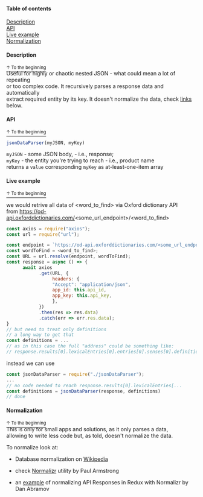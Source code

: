 #### Table of contents
[Description](#Description)  
[API](#API)  
[Live example](#Live-example)  
[Normalization](#Normalization)  
 
#### Description
[<sup>↑ To the beginning</sup>](#Table-of-contents)  
Useful for highly or chaotic nested JSON - what could mean a lot of repeating   
or too complex code. It recursively parses a response data and automatically    
extract required entity by its key. It doesn't normalize the data, check [links](#Normalization) below. 
#### API
[<sup>↑ To the beginning</sup>](#Table-of-contents)  
```javascript
jsonDataParser(myJSON, myKey)  
```
```myJSON``` - some JSON body, - i.e., response;  
```myKey``` - the entity you're trying to reach - i.e., product name  
returns a ```value``` corresponding ```myKey``` as at-least-one-item array

#### Live example  
[<sup>↑ To the beginning</sup>](#Table-of-contents)     

we would retrive all data of <word_to_find> via Oxford dictionary API  
from https://od-api.oxforddictionaries.com/<some_url_endpoint>/<word_to_find>  
```javascript
const axios = require("axios");
const url = require("url");  

const endpoint = `https://od-api.oxforddictionaries.com/<some_url_endpoint>/`;
const wordToFind = <word_to_find>;
const URL = url.resolve(endpoint, wordToFind);
const response = async () => {
      await axios
            .get(URL, {
                 headers: {
                 "Accept": "application/json",
                 app_id: this.api_id,
                 app_key: this.api_key,
                 },
            })
            .then(res => res.data) 
            .catch(err => err.res.data);
}
// but need to treat only definitions  
// a long way to get that 
const definitions = ...
// as in this case the full "address" could be something like:  
// response.results[0].lexicalEntries[0].entries[0].senses[0].definitions;  
```
instead we can use  
```javascript
const jsonDataParser = require("./jsonDataParser");
...
// no code needed to reach response.results[0].lexicalEntries[...
const definitions = jsonDataParser(response, definitions)
// done
```

#### Normalization
[<sup>↑ To the beginning</sup>](#Table-of-contents)  
This is only for small apps and solutions, as it only parses a data,   
allowing to write less code but, as told, doesn't normalize the data.  

To normalize look at:
  
- Database normalization on [Wikipedia]
- check [Normalizr] utility by Paul Armstrong  
- an [example] of normalizing API Responses in Redux with Normalizr by Dan Abramov  

   [Wikipedia]: <https://en.wikipedia.org/wiki/Database_normalization>
   [Normalizr]: <https://github.com/paularmstrong/normalizr>
   [example]: <https://egghead.io/lessons/javascript-redux-normalizing-api-responses-with-normalizr>

